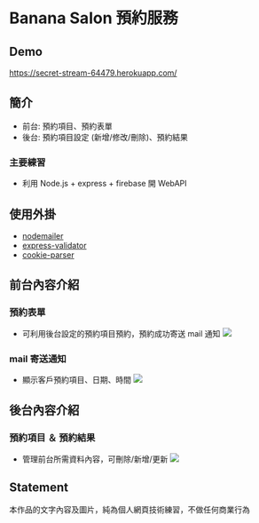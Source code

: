 # Banana Salon 預約服務

## Demo
https://secret-stream-64479.herokuapp.com/

## 簡介

+ 前台: 預約項目、預約表單
+ 後台: 預約項目設定 (新增/修改/刪除)、預約結果

### 主要練習

+ 利用 Node.js + express + firebase 開 WebAPI 

## 使用外掛
+ [nodemailer](https://nodemailer.com/about/)
+ [express-validator](https://express-validator.github.io/docs/)
+ [cookie-parser](https://www.npmjs.com/package/cookie-parser)

## 前台內容介紹
### 預約表單
- 可利用後台設定的預約項目預約，預約成功寄送 mail 通知
![](https://jimmywei01.github.io/Banana_Salon_form/public/img/demo1.png)

### mail 寄送通知
- 顯示客戶預約項目、日期、時間
![](https://jimmywei01.github.io/Banana_Salon_form/public/img/demo2.png)

## 後台內容介紹
### 預約項目 ＆ 預約結果 
- 管理前台所需資料內容，可刪除/新增/更新
![](https://jimmywei01.github.io/Banana_Salon_form/public/img/demo3.png)

## Statement
本作品的文字內容及圖片，純為個人網頁技術練習，不做任何商業行為
